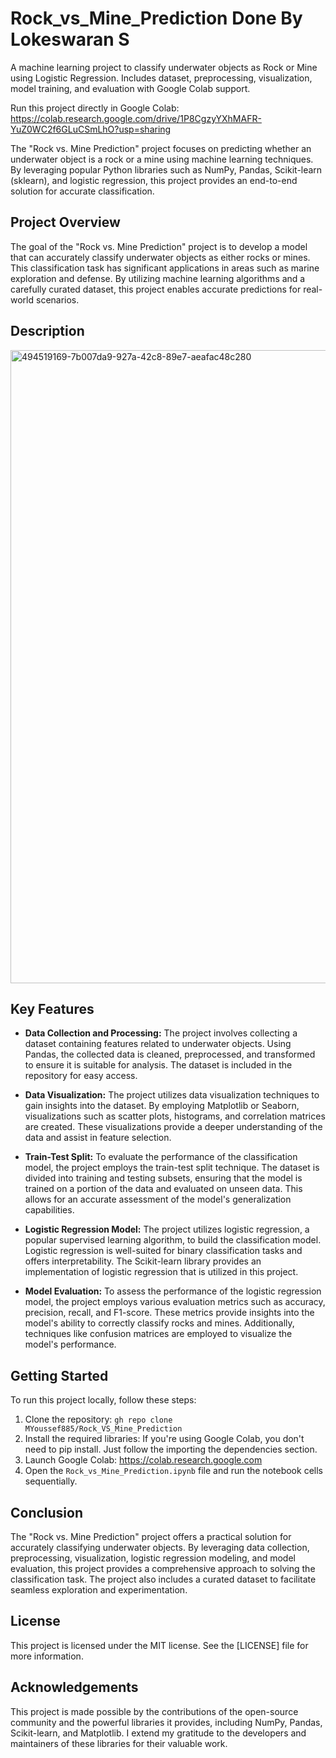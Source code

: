 # Rock_vs_Mine_Prediction  Done By Lokeswaran S
A machine learning project to classify underwater objects as Rock or Mine using Logistic Regression. Includes dataset, preprocessing, visualization, model training, and evaluation with Google Colab support.

Run this project directly in Google Colab: https://colab.research.google.com/drive/1P8CgzyYXhMAFR-YuZ0WC2f6GLuCSmLhO?usp=sharing

The "Rock vs. Mine Prediction" project focuses on predicting whether an underwater object is a rock or a mine using machine learning techniques. By leveraging popular Python libraries such as NumPy, Pandas, Scikit-learn (sklearn), and logistic regression, this project provides an end-to-end solution for accurate classification.

## Project Overview

The goal of the "Rock vs. Mine Prediction" project is to develop a model that can accurately classify underwater objects as either rocks or mines. This classification task has significant applications in areas such as marine exploration and defense. By utilizing machine learning algorithms and a carefully curated dataset, this project enables accurate predictions for real-world scenarios.

## Description

<img width="1634" height="1013" alt="494519169-7b007da9-927a-42c8-89e7-aeafac48c280" src="https://github.com/user-attachments/assets/f4eb7346-ec05-4a0c-867b-c50495e39a60" />

## Key Features

- **Data Collection and Processing:** The project involves collecting a dataset containing features related to underwater objects. Using Pandas, the collected data is cleaned, preprocessed, and transformed to ensure it is suitable for analysis. The dataset is included in the repository for easy access.

- **Data Visualization:** The project utilizes data visualization techniques to gain insights into the dataset. By employing Matplotlib or Seaborn, visualizations such as scatter plots, histograms, and correlation matrices are created. These visualizations provide a deeper understanding of the data and assist in feature selection.

- **Train-Test Split:** To evaluate the performance of the classification model, the project employs the train-test split technique. The dataset is divided into training and testing subsets, ensuring that the model is trained on a portion of the data and evaluated on unseen data. This allows for an accurate assessment of the model's generalization capabilities.

- **Logistic Regression Model:** The project utilizes logistic regression, a popular supervised learning algorithm, to build the classification model. Logistic regression is well-suited for binary classification tasks and offers interpretability. The Scikit-learn library provides an implementation of logistic regression that is utilized in this project.

- **Model Evaluation:** To assess the performance of the logistic regression model, the project employs various evaluation metrics such as accuracy, precision, recall, and F1-score. These metrics provide insights into the model's ability to correctly classify rocks and mines. Additionally, techniques like confusion matrices are employed to visualize the model's performance.

## Getting Started

To run this project locally, follow these steps:

1. Clone the repository: `gh repo clone MYoussef885/Rock_VS_Mine_Prediction`
2. Install the required libraries: If you're using Google Colab, you don't need to pip install. Just follow the importing the dependencies section.
3. Launch Google Colab: https://colab.research.google.com
4. Open the `Rock_vs_Mine_Prediction.ipynb` file and run the notebook cells sequentially.

## Conclusion

The "Rock vs. Mine Prediction" project offers a practical solution for accurately classifying underwater objects. By leveraging data collection, preprocessing, visualization, logistic regression modeling, and model evaluation, this project provides a comprehensive approach to solving the classification task. The project also includes a curated dataset to facilitate seamless exploration and experimentation.

## License

This project is licensed under the MIT license. See the [LICENSE] file for more information.

## Acknowledgements

This project is made possible by the contributions of the open-source community and the powerful libraries it provides, including NumPy, Pandas, Scikit-learn, and Matplotlib. I extend my gratitude to the developers and maintainers of these libraries for their valuable work.
